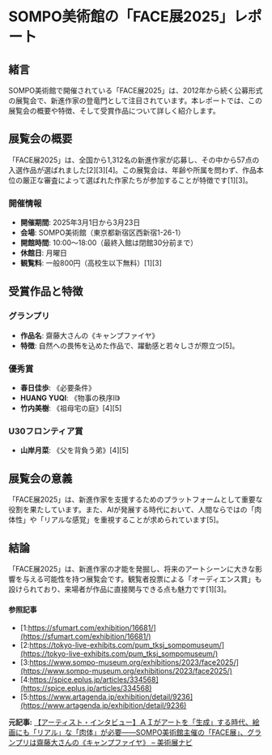 # SOMPO美術館の「FACE展2025」レポート

## 緒言

SOMPO美術館で開催されている「FACE展2025」は、2012年から続く公募形式の展覧会で、新進作家の登竜門として注目されています。本レポートでは、この展覧会の概要や特徴、そして受賞作品について詳しく紹介します。

## 展覧会の概要

「FACE展2025」は、全国から1,312名の新進作家が応募し、その中から57点の入選作品が選ばれました[2][3][4]。この展覧会は、年齢や所属を問わず、作品本位の厳正な審査によって選ばれた作家たちが参加することが特徴です[1][3]。

### 開催情報

- **開催期間**: 2025年3月1日から3月23日
- **会場**: SOMPO美術館（東京都新宿区西新宿1-26-1）
- **開館時間**: 10:00～18:00（最終入館は閉館30分前まで）
- **休館日**: 月曜日
- **観覧料**: 一般800円（高校生以下無料）[1][3]

## 受賞作品と特徴

### グランプリ

- **作品名**: 齋藤大さんの《キャンプファイヤ》
- **特徴**: 自然への畏怖を込めた作品で、躍動感と若々しさが際立つ[5]。

### 優秀賞

- **春日佳歩**: 《必要条件》
- **HUANG YUQI**: 《物事の秩序Ⅱ》
- **竹内美樹**: 《祖母宅の庭》[4][5]

### U30フロンティア賞

- **山岸月菜**: 《父を背負う弟》[4][5]

## 展覧会の意義

「FACE展2025」は、新進作家を支援するためのプラットフォームとして重要な役割を果たしています。また、AIが発展する時代において、人間ならではの「肉体性」や「リアルな感覚」を重視することが求められています[5]。

## 結論

「FACE展2025」は、新進作家の才能を発掘し、将来のアートシーンに大きな影響を与える可能性を持つ展覧会です。観覧者投票による「オーディエンス賞」も設けられており、来場者が作品に直接関与できる点も魅力です[1][3]。

#### 参照記事
- [1:https://sfumart.com/exhibition/16681/](https://sfumart.com/exhibition/16681/)
- [2:https://tokyo-live-exhibits.com/pum_tksj_sompomuseum/](https://tokyo-live-exhibits.com/pum_tksj_sompomuseum/)
- [3:https://www.sompo-museum.org/exhibitions/2023/face2025/](https://www.sompo-museum.org/exhibitions/2023/face2025/)
- [4:https://spice.eplus.jp/articles/334568](https://spice.eplus.jp/articles/334568)
- [5:https://www.artagenda.jp/exhibition/detail/9236](https://www.artagenda.jp/exhibition/detail/9236)


**元記事:** [【アーティスト・インタビュー】ＡＩがアートを「生成」する時代、絵画にも「リアル」な「肉体」が必要――SOMPO美術館主催の「FACE展」、グランプリは齋藤大さんの《キャンプファイヤ》 – 美術展ナビ](https://artexhibition.jp/topics/news/20250304-AEJ2595908/)